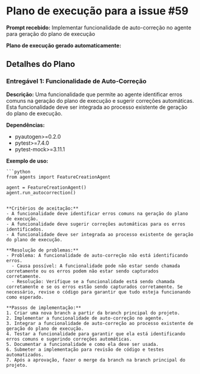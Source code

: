 # Plano de execução para a issue #59

**Prompt recebido:** Implementar funcionalidade de auto-correção no agente para geração do plano de execução 

**Plano de execução gerado automaticamente:**

## Detalhes do Plano

### Entregável 1: Funcionalidade de Auto-Correção

**Descrição:** Uma funcionalidade que permite ao agente identificar erros comuns na geração do plano de execução e sugerir correções automáticas. Esta funcionalidade deve ser integrada ao processo existente de geração do plano de execução.

**Dependências:**
- pyautogen>=0.2.0
- pytest>=7.4.0
- pytest-mock>=3.11.1

**Exemplo de uso:**
```
```python
from agents import FeatureCreationAgent

agent = FeatureCreationAgent()
agent.run_autocorrection()
```
```

**Critérios de aceitação:**
- A funcionalidade deve identificar erros comuns na geração do plano de execução.
- A funcionalidade deve sugerir correções automáticas para os erros identificados.
- A funcionalidade deve ser integrada ao processo existente de geração do plano de execução.

**Resolução de problemas:**
- Problema: A funcionalidade de auto-correção não está identificando erros.
  - Causa possível: A funcionalidade pode não estar sendo chamada corretamente ou os erros podem não estar sendo capturados corretamente.
  - Resolução: Verifique se a funcionalidade está sendo chamada corretamente e se os erros estão sendo capturados corretamente. Se necessário, revise o código para garantir que tudo esteja funcionando como esperado.

**Passos de implementação:**
1. Criar uma nova branch a partir da branch principal do projeto.
2. Implementar a funcionalidade de auto-correção no agente.
3. Integrar a funcionalidade de auto-correção ao processo existente de geração do plano de execução.
4. Testar a funcionalidade para garantir que ela está identificando erros comuns e sugerindo correções automáticas.
5. Documentar a funcionalidade e como ela deve ser usada.
6. Submeter a implementação para revisão de código e testes automatizados.
7. Após a aprovação, fazer o merge da branch na branch principal do projeto.

